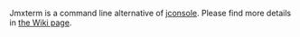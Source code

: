 Jmxterm is a command line alternative of [jconsole](https://en.wikipedia.org/wiki/JConsole). Please find more details in [the Wiki page](https://github.com/jiaqi/jmxterm/wiki).

